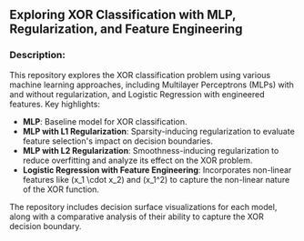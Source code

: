## Exploring XOR Classification with MLP, Regularization, and Feature Engineering

### **Description:**  
This repository explores the XOR classification problem using various machine learning approaches, including Multilayer Perceptrons (MLPs) with and without regularization, and Logistic Regression with engineered features. Key highlights:  
- **MLP**: Baseline model for XOR classification.  
- **MLP with L1 Regularization**: Sparsity-inducing regularization to evaluate feature selection's impact on decision boundaries.  
- **MLP with L2 Regularization**: Smoothness-inducing regularization to reduce overfitting and analyze its effect on the XOR problem.  
- **Logistic Regression with Feature Engineering**: Incorporates non-linear features like \(x_1 \cdot x_2\) and \(x_1^2\) to capture the non-linear nature of the XOR function.  

The repository includes decision surface visualizations for each model, along with a comparative analysis of their ability to capture the XOR decision boundary.